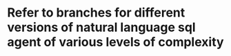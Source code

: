 # Refer to branches for different versions of natural language sql agent of various levels of complexity

